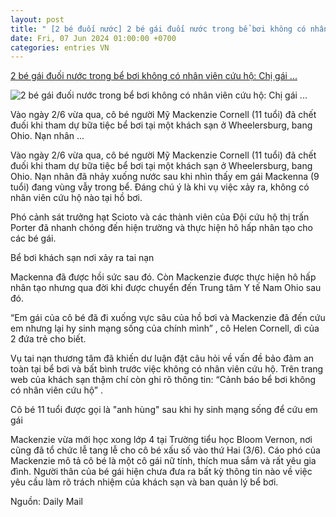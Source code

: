 ```yaml
---
layout: post
title: " [2 bé đuối nước] 2 bé gái đuối nước trong bể bơi không có nhân viên cứu hộ: Chị gái ..."
date: Fri, 07 Jun 2024 01:00:00 +0700
categories: entries VN
---
```

[2 bé gái đuối nước trong bể bơi không có nhân viên cứu hộ: Chị gái ...](https://cafef.vn/2-be-gai-duoi-nuoc-trong-be-boi-khong-co-nhan-vien-cuu-ho-chi-gai-11-tuoi-qua-doi-thuong-tam-khi-co-gang-cuu-em-188240606205037486.chn)

![2 bé gái đuối nước trong bể bơi không có nhân viên cứu hộ: Chị gái ...](https://cafefcdn.com/zoom/600_315/203337114487263232/2024/6/6/avatar1717681774230-1717681774566463466938.jpg)

Vào ngày 2/6 vừa qua, cô bé người Mỹ Mackenzie Cornell (11 tuổi) đã chết đuối khi tham dự bữa tiệc bể bơi tại một khách sạn ở Wheelersburg, bang Ohio. Nạn nhân ...

Vào ngày 2/6 vừa qua, cô bé người Mỹ Mackenzie Cornell (11 tuổi) đã chết đuối khi tham dự bữa tiệc bể bơi tại một khách sạn ở Wheelersburg, bang Ohio. Nạn nhân đã nhảy xuống nước sau khi nhìn thấy em gái Mackenna (9 tuổi) đang vùng vẫy trong bể. Đáng chú ý là khi vụ việc xảy ra, không có nhân viên cứu hộ nào tại hồ bơi.

Phó cảnh sát trưởng hạt Scioto và các thành viên của Đội cứu hộ thị trấn Porter đã nhanh chóng đến hiện trường và thực hiện hô hấp nhân tạo cho các bé gái.

Bể bơi khách sạn nơi xảy ra tai nạn

Mackenna đã được hồi sức sau đó. Còn Mackenzie được thực hiện hô hấp nhân tạo nhưng qua đời khi được chuyển đến Trung tâm Y tế Nam Ohio sau đó.

“Em gái của cô bé đã đi xuống vực sâu của hồ bơi và Mackenzie đã đến cứu em nhưng lại hy sinh mạng sống của chính mình” , cô Helen Cornell, dì của 2 đứa trẻ cho biết.

Vụ tai nạn thương tâm đã khiến dư luận đặt câu hỏi về vấn đề bảo đảm an toàn tại bể bơi và bất bình trước việc không có nhân viên cứu hộ. Trên trang web của khách sạn thậm chí còn ghi rõ thông tin: “Cảnh báo bể bơi không có nhân viên cứu hộ” .

Cô bé 11 tuổi được gọi là "anh hùng" sau khi hy sinh mạng sống để cứu em gái

Mackenzie vừa mới học xong lớp 4 tại Trường tiểu học Bloom Vernon, nơi cũng đã tổ chức lễ tang lễ cho cô bé xấu số vào thứ Hai (3/6). Cáo phó của Mackenzie mô tả cô bé là một cô gái nữ tính, thích mua sắm và rất yêu gia đình. Người thân của bé gái hiện chưa đưa ra bất kỳ thông tin nào về việc yêu cầu làm rõ trách nhiệm của khách sạn và ban quản lý bể bơi.

Nguồn: Daily Mail

